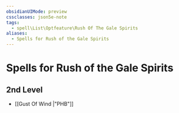 ```yaml
---
obsidianUIMode: preview
cssclasses: json5e-note
tags:
  - spell\List\Optfeature\Rush Of The Gale Spirits
aliases:
  - Spells for Rush of the Gale Spirits
---
```

# Spells for Rush of the Gale Spirits

## 2nd Level

- [[Gust Of Wind \|"PHB"]]
